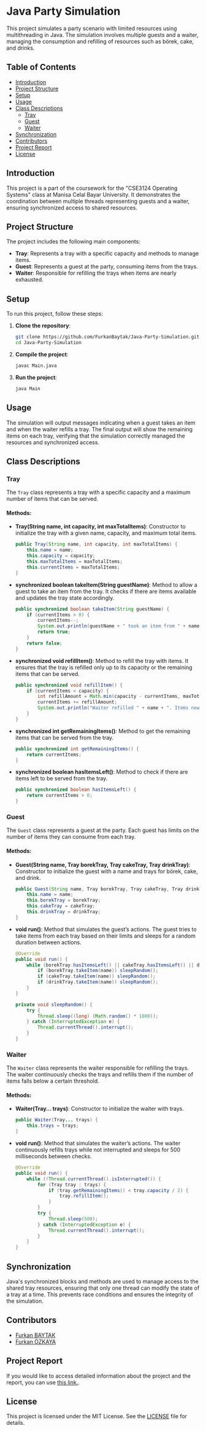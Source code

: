 # Java Party Simulation

This project simulates a party scenario with limited resources using multithreading in Java. The simulation involves multiple guests and a waiter, managing the consumption and refilling of resources such as börek, cake, and drinks.

## Table of Contents
- [Introduction](#introduction)
- [Project Structure](#project-structure)
- [Setup](#setup)
- [Usage](#usage)
- [Class Descriptions](#class-descriptions)
  - [Tray](#tray)
  - [Guest](#guest)
  - [Waiter](#waiter)
- [Synchronization](#synchronization)
- [Contributors](#contributors)
- [Project Report](#project-report)
- [License](#license)

## Introduction

This project is a part of the coursework for the "CSE3124 Operating Systems" class at Manisa Celal Bayar University. It demonstrates the coordination between multiple threads representing guests and a waiter, ensuring synchronized access to shared resources.

## Project Structure

The project includes the following main components:
- **Tray**: Represents a tray with a specific capacity and methods to manage items.
- **Guest**: Represents a guest at the party, consuming items from the trays.
- **Waiter**: Responsible for refilling the trays when items are nearly exhausted.

## Setup

To run this project, follow these steps:

1. **Clone the repository**:
    ```bash
    git clone https://github.com/FurkanBaytak/Java-Party-Simulation.git
    cd Java-Party-Simulation
    ```

2. **Compile the project**:
    ```bash
    javac Main.java
    ```

3. **Run the project**:
    ```bash
    java Main
    ```

## Usage

The simulation will output messages indicating when a guest takes an item and when the waiter refills a tray. The final output will show the remaining items on each tray, verifying that the simulation correctly managed the resources and synchronized access.

## Class Descriptions

### Tray

The `Tray` class represents a tray with a specific capacity and a maximum number of items that can be served.

#### Methods:

- **Tray(String name, int capacity, int maxTotalItems)**: Constructor to initialize the tray with a given name, capacity, and maximum total items.

    ```java
    public Tray(String name, int capacity, int maxTotalItems) {
        this.name = name;
        this.capacity = capacity;
        this.maxTotalItems = maxTotalItems;
        this.currentItems = maxTotalItems;
    }
    ```

- **synchronized boolean takeItem(String guestName)**: Method to allow a guest to take an item from the tray. It checks if there are items available and updates the tray state accordingly.

    ```java
    public synchronized boolean takeItem(String guestName) {
        if (currentItems > 0) {
            currentItems--;
            System.out.println(guestName + " took an item from " + name + ". Items left: " + currentItems);
            return true;
        }
        return false;
    }
    ```

- **synchronized void refillItem()**: Method to refill the tray with items. It ensures that the tray is refilled only up to its capacity or the remaining items that can be served.

    ```java
    public synchronized void refillItem() {
        if (currentItems < capacity) {
            int refillAmount = Math.min(capacity - currentItems, maxTotalItems - currentItems);
            currentItems += refillAmount;
            System.out.println("Waiter refilled " + name + ". Items now: " + currentItems);
        }
    }
    ```

- **synchronized int getRemainingItems()**: Method to get the remaining items that can be served from the tray.

    ```java
    public synchronized int getRemainingItems() {
        return currentItems;
    }
    ```

- **synchronized boolean hasItemsLeft()**: Method to check if there are items left to be served from the tray.

    ```java
    public synchronized boolean hasItemsLeft() {
        return currentItems > 0;
    }
    ```

### Guest

The `Guest` class represents a guest at the party. Each guest has limits on the number of items they can consume from each tray.

#### Methods:

- **Guest(String name, Tray borekTray, Tray cakeTray, Tray drinkTray)**: Constructor to initialize the guest with a name and trays for börek, cake, and drink.

    ```java
    public Guest(String name, Tray borekTray, Tray cakeTray, Tray drinkTray) {
        this.name = name;
        this.borekTray = borekTray;
        this.cakeTray = cakeTray;
        this.drinkTray = drinkTray;
    }
    ```

- **void run()**: Method that simulates the guest’s actions. The guest tries to take items from each tray based on their limits and sleeps for a random duration between actions.

    ```java
    @Override
    public void run() {
        while (borekTray.hasItemsLeft() || cakeTray.hasItemsLeft() || drinkTray.hasItemsLeft()) {
            if (borekTray.takeItem(name)) sleepRandom();
            if (cakeTray.takeItem(name)) sleepRandom();
            if (drinkTray.takeItem(name)) sleepRandom();
        }
    }

    private void sleepRandom() {
        try {
            Thread.sleep((long) (Math.random() * 1000));
        } catch (InterruptedException e) {
            Thread.currentThread().interrupt();
        }
    }
    ```

### Waiter

The `Waiter` class represents the waiter responsible for refilling the trays. The waiter continuously checks the trays and refills them if the number of items falls below a certain threshold.

#### Methods:

- **Waiter(Tray... trays)**: Constructor to initialize the waiter with trays.

    ```java
    public Waiter(Tray... trays) {
        this.trays = trays;
    }
    ```

- **void run()**: Method that simulates the waiter’s actions. The waiter continuously refills trays while not interrupted and sleeps for 500 milliseconds between checks.

    ```java
    @Override
    public void run() {
        while (!Thread.currentThread().isInterrupted()) {
            for (Tray tray : trays) {
                if (tray.getRemainingItems() < tray.capacity / 2) {
                    tray.refillItem();
                }
            }
            try {
                Thread.sleep(500);
            } catch (InterruptedException e) {
                Thread.currentThread().interrupt();
            }
        }
    }
    ```

## Synchronization

Java's synchronized blocks and methods are used to manage access to the shared tray resources, ensuring that only one thread can modify the state of a tray at a time. This prevents race conditions and ensures the integrity of the simulation.

## Contributors

- [Furkan BAYTAK](https://github.com/FurkanBaytak)
- [Furkan ÖZKAYA](https://github.com/Elhier0)

## Project Report

If you would like to access detailed information about the project and the report, you can use [this link.](https://github.com/FurkanBaytak/Java-Threads-OS-Project/blob/main/ProjectReport.pdf).

## License

This project is licensed under the MIT License. See the [LICENSE](LICENSE) file for details.
